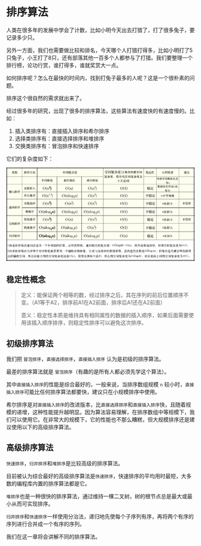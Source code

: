 # 排序算法

人类在很多年的发展中学会了计数，比如小明今天出去打猎了，打了很多兔子，要记录多少只。

另外一方面，我们也需要做比较和排名，今天哪个人打猎打得多，比如小明打了5只兔子，小王打了8只，还有部落其他一百多个人都参与了打猎。我们要整理一个排行榜，论功行赏，谁打得多，谁就奖赏大一点。

如何排序呢？怎么在最快的时间内，找到打兔子最多的人呢？这是一个很朴素的问题。

排序这个很自然的需求就出来了。

经过很多年的研究，出现了很多的排序算法，这些算法有速度快的有速度慢的。比如：

1. 插入类排序有：直接插入排序和希尔排序
2. 选择类排序有：直接选择排序和堆排序
3. 交换类排序有：冒泡排序和快速排序

它们的复杂度如下：

![](../picture/sort2.png)

## 稳定性概念

> 
>定义：能保证两个相等的数，经过排序之后，其在序列的前后位置顺序不变。（A1等于A2，排序前A1在A2前面，排序后A1还在A2前面）
> 
>意义：稳定性本质是维持具有相同属性的数据的插入顺序，如果后面需要使用该插入顺序排序，则稳定性排序可以避免这次排序。


## 初级排序算法

我们把 `冒泡排序`，`直接选择排序`，`直接插入排序` 认为是初级的排序算法。

最差的排序算法就是 `冒泡排序`（有趣的是所有人都必须先学这个算法）。

其中`直接插入排序`的性能是综合最好的，一般来说，当排序数组规模 `n` 较小时，`直接插入排序`可能比任何排序算法都要快，建议只在小规模排序中使用。

希尔排序是对`直接插入排序`的改进版本，比`直接选择排序`和`直接插入排序`快，且随着规模的递增，这种性能提升越明显。因为算法容易理解，在排序数组中等规模下，我们可以使用它。在非常大的规模下，它的性能也不那么糟糕，但大规模排序还是建议使用以下的高级排序算法。

## 高级排序算法

`快速排序`，`归并排序`和`堆排序`是比较高级的排序算法。

目前被认为综合最好的高级排序算法是`快速排序`，快速排序的平均用时最短，大多数的编程库内置的排序算法都是它。

`堆排序`也是一种很快的排序算法，通过维持一棵二叉树，树的根节点总是最大或最小从而可实现排序。

`归并排序`和`快速排序`一样使用分治法，递归地先使每个子序列有序，再将两个有序的序列进行合并成一个有序的序列。

我们在这一章将会讲解不同的排序算法。